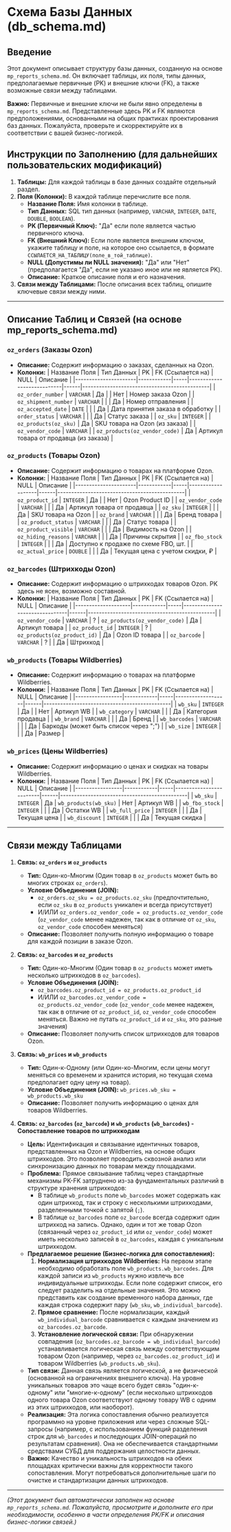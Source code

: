 # Схема Базы Данных (db_schema.md)

## Введение

Этот документ описывает структуру базы данных, созданную на основе `mp_reports_schema.md`. Он включает таблицы, их поля, типы данных, предполагаемые первичные (PK) и внешние ключи (FK), а также возможные связи между таблицами.

**Важно:** Первичные и внешние ключи не были явно определены в `mp_reports_schema.md`. Представленные здесь PK и FK являются предположениями, основанными на общих практиках проектирования баз данных. Пожалуйста, проверьте и скорректируйте их в соответствии с вашей бизнес-логикой.

## Инструкции по Заполнению (для дальнейших пользовательских модификаций)

1.  **Таблицы:** Для каждой таблицы в базе данных создайте отдельный раздел.
2.  **Поля (Колонки):** В каждой таблице перечислите все поля.
    *   **Название Поля:** Имя колонки в таблице.
    *   **Тип Данных:** SQL тип данных (например, `VARCHAR`, `INTEGER`, `DATE`, `DOUBLE`, `BOOLEAN`).
    *   **PK (Первичный Ключ):** "Да" если поле является частью первичного ключа.
    *   **FK (Внешний Ключ):** Если поле является внешним ключом, укажите таблицу и поле, на которое оно ссылается, в формате `ССЫЛАЕТСЯ_НА_ТАБЛИЦУ(поле_в_той_таблице)`.
    *   **NULL (Допустимы ли NULL значения):** "Да" или "Нет" (предполагается "Да", если не указано иное или не является PK).
    *   **Описание:** Краткое описание поля и его назначения.
3.  **Связи между Таблицами:** После описания всех таблиц, опишите ключевые связи между ними.

---

## Описание Таблиц и Связей (на основе mp_reports_schema.md)

### `oz_orders` (Заказы Ozon)

*   **Описание:** Содержит информацию о заказах, сделанных на Ozon.
*   **Колонки:**
    | Название Поля        | Тип Данных | PK  | FK (Ссылается на)          | NULL | Описание                                     |
    |----------------------|------------|-----|----------------------------|------|----------------------------------------------|
    | `oz_order_number`    | `VARCHAR`  | Да  |                            | Нет  | Номер заказа Ozon                            |
    | `oz_shipment_number` | `VARCHAR`  |     |                            | Да   | Номер отправления                            |
    | `oz_accepted_date`   | `DATE`     |     |                            | Да   | Дата принятия заказа в обработку             |
    | `order_status`       | `VARCHAR`  |     |                            | Да   | Статус заказа                                |
    | `oz_sku`             | `INTEGER`  |     | `oz_products(oz_sku)`      | Да   | SKU товара на Ozon (из заказа)               |
    | `oz_vendor_code`     | `VARCHAR`  |     | `oz_products(oz_vendor_code)` | Да   | Артикул товара от продавца (из заказа)        |

### `oz_products` (Товары Ozon)

*   **Описание:** Содержит информацию о товарах на платформе Ozon.
*   **Колонки:**
    | Название Поля        | Тип Данных | PK  | FK (Ссылается на) | NULL | Описание                                     |
    |----------------------|------------|-----|-------------------|------|----------------------------------------------|
    | `oz_product_id`      | `INTEGER`  | Да  |                   | Нет  | Ozon Product ID                              |
    | `oz_vendor_code`     | `VARCHAR`  |     |                   | Да   | Артикул товара от продавца                   |
    | `oz_sku`             | `INTEGER`  |     |                   | Да   | SKU товара на Ozon                           |
    | `oz_brand`           | `VARCHAR`  |     |                   | Да   | Бренд товара                                 |
    | `oz_product_status`  | `VARCHAR`  |     |                   | Да   | Статус товара                                |
    | `oz_product_visible` | `VARCHAR`  |     |                   | Да   | Видимость на Ozon                            |
    | `oz_hiding_reasons`  | `VARCHAR`  |     |                   | Да   | Причины скрытия                              |
    | `oz_fbo_stock`       | `INTEGER`  |     |                   | Да   | Доступно к продаже по схеме FBO, шт.         |
    | `oz_actual_price`    | `DOUBLE`   |     |                   | Да   | Текущая цена с учетом скидки, ₽             |

### `oz_barcodes` (Штрихкоды Ozon)

*   **Описание:** Содержит информацию о штрихкодах товаров Ozon. PK здесь не ясен, возможно составной.
*   **Колонки:**
    | Название Поля      | Тип Данных | PK  | FK (Ссылается на)              | NULL | Описание                                     |
    |--------------------|------------|-----|--------------------------------|------|----------------------------------------------|
    | `oz_vendor_code`   | `VARCHAR`  | ?   | `oz_products(oz_vendor_code)`  | Да   | Артикул товара                               |
    | `oz_product_id`    | `INTEGER`  | ?   | `oz_products(oz_product_id)`   | Да   | Ozon ID товара                               |
    | `oz_barcode`       | `VARCHAR`  | ?   |                                | Да   | Штрихкод                                     |

### `wb_products` (Товары Wildberries)

*   **Описание:** Содержит информацию о товарах на платформе Wildberries.
*   **Колонки:**
    | Название Поля   | Тип Данных | PK  | FK (Ссылается на) | NULL | Описание                                     |
    |-----------------|------------|-----|-------------------|------|----------------------------------------------|
    | `wb_sku`        | `INTEGER`  | Да  |                   | Нет  | Артикул WB                                   |
    | `wb_category`   | `VARCHAR`  |     |                   | Да   | Категория продавца                           |
    | `wb_brand`      | `VARCHAR`  |     |                   | Да   | Бренд                                        |
    | `wb_barcodes`   | `VARCHAR`  |     |                   | Да   | Баркоды (может быть список через ";")       |
    | `wb_size`       | `INTEGER`  |     |                   | Да   | Размер                                       |

### `wb_prices` (Цены Wildberries)

*   **Описание:** Содержит информацию о ценах и скидках на товары Wildberries.
*   **Колонки:**
    | Название Поля   | Тип Данных | PK  | FK (Ссылается на)       | NULL | Описание                                     |
    |-----------------|------------|-----|-------------------------|------|----------------------------------------------|
    | `wb_sku`        | `INTEGER`  | Да  | `wb_products(wb_sku)`   | Нет  | Артикул WB                                   |
    | `wb_fbo_stock`  | `INTEGER`  |     |                         | Да   | Остатки WB                                   |
    | `wb_full_price` | `INTEGER`  |     |                         | Да   | Текущая цена                                 |
    | `wb_discount`   | `INTEGER`  |     |                         | Да   | Текущая скидка                               |

---

## Связи между Таблицами

1.  **Связь: `oz_orders` и `oz_products`**
    *   **Тип:** Один-ко-Многим (Один товар в `oz_products` может быть во многих строках `oz_orders`).
    *   **Условие Объединения (JOIN):**
        *   `oz_orders.oz_sku = oz_products.oz_sku` (предпочтительно, если `oz_sku` в `oz_products` уникален и всегда присутствует)
        *   И/ИЛИ `oz_orders.oz_vendor_code = oz_products.oz_vendor_code` (`oz_vendor_code` менее надежен, так как в отличие от `oz_sku`, `oz_vendor_code` способен меняться)
    *   **Описание:** Позволяет получить полную информацию о товаре для каждой позиции в заказе Ozon.

2.  **Связь: `oz_barcodes` и `oz_products`**
    *   **Тип:** Один-ко-Многим (Один товар в `oz_products` может иметь несколько штрихкодов в `oz_barcodes`).
    *   **Условие Объединения (JOIN):**
        *   `oz_barcodes.oz_product_id = oz_products.oz_product_id`
        *   И/ИЛИ `oz_barcodes.oz_vendor_code = oz_products.oz_vendor_code` (`oz_vendor_code` менее надежен, так как в отличие от `oz_product_id`, `oz_vendor_code` способен меняться. Важно не путать `oz_product_id` и `oz_sku`, это разные значения)
    *   **Описание:** Позволяет получить список штрихкодов для товаров Ozon.

3.  **Связь: `wb_prices` и `wb_products`**
    *   **Тип:** Один-к-Одному (или Один-ко-Многим, если цены могут меняться со временем и хранится история, но текущая схема предполагает одну цену на товар).
    *   **Условие Объединения (JOIN):** `wb_prices.wb_sku = wb_products.wb_sku`
    *   **Описание:** Позволяет получить информацию о ценах для товаров Wildberries.

4.  **Связь: `oz_barcodes` (`oz_barcode`) и `wb_products` (`wb_barcodes`) - Сопоставление товаров по штрихкодам**
    *   **Цель:** Идентификация и связывание идентичных товаров, представленных на Ozon и Wildberries, на основе общих штрихкодов. Это позволяет проводить сквозной анализ или синхронизацию данных по товарам между площадками.
    *   **Проблема:** Прямое связывание таблиц через стандартные механизмы PK-FK затруднено из-за фундаментальных различий в структуре хранения штрихкодов:
        *   В таблице `wb_products` поле `wb_barcodes` может содержать как один штрихкод, так и строку с несколькими штрихкодами, разделенными точкой с запятой (`;`).
        *   В таблице `oz_barcodes` поле `oz_barcode` всегда содержит один штрихкод на запись. Однако, один и тот же товар Ozon (связанный через `oz_product_id` или `oz_vendor_code`) может иметь несколько записей в `oz_barcodes`, каждая с уникальным штрихкодом.
    *   **Предлагаемое решение (Бизнес-логика для сопоставления):**
        1.  **Нормализация штрихкодов Wildberries:** На первом этапе необходимо обработать поле `wb_products.wb_barcodes`. Для каждой записи из `wb_products` нужно извлечь все индивидуальные штрихкоды. Если поле содержит список, его следует разделить на отдельные значения. Это можно представить как создание временного набора данных, где каждая строка содержит пару (`wb_sku`, `wb_individual_barcode`).
        2.  **Прямое сравнение:** После нормализации, каждый `wb_individual_barcode` сравнивается с каждым значением из `oz_barcodes.oz_barcode`.
        3.  **Установление логической связи:** При обнаружении совпадения (`oz_barcodes.oz_barcode = wb_individual_barcode`) устанавливается логическая связь между соответствующим товаром Ozon (например, через `oz_barcodes.oz_product_id`) и товаром Wildberries (`wb_products.wb_sku`).
    *   **Тип связи:** Данная связь является логической, а не физической (основанной на ограничениях внешнего ключа). На уровне уникальных товаров это чаще всего будет связь "один-к-одному" или "многие-к-одному" (если несколько штрихкодов одного товара Ozon соответствуют одному товару WB с одним из этих штрихкодов, или наоборот).
    *   **Реализация:** Эта логика сопоставления обычно реализуется программно на уровне приложения или через сложные SQL-запросы (например, с использованием функций разделения строк для `wb_barcodes` и последующих JOIN-операций по результатам сравнения). Она не обеспечивается стандартными средствами СУБД для поддержания целостности данных.
    *   **Важно:** Качество и уникальность штрихкодов на обеих площадках критически важны для корректности такого сопоставления. Могут потребоваться дополнительные шаги по очистке и стандартизации данных штрихкодов.

---

*(Этот документ был автоматически заполнен на основе `mp_reports_schema.md`. Пожалуйста, просмотрите и дополните его при необходимости, особенно в части определения PK/FK и описания бизнес-логики связей.)*
